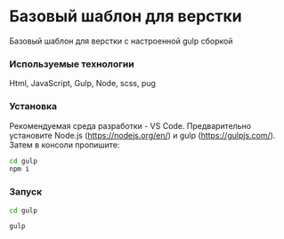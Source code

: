 # Базовый шаблон для верстки

Базовый шаблон для верстки с настроенной gulp сборкой

### Используемые технологии

Html, JavaScript, Gulp, Node, scss, pug

### Установка

Рекомендуемая среда разработки - VS Code.
Предварительно установите Node.js (https://nodejs.org/en/) и gulp (https://gulpjs.com/).
Затем в консоли пропишите:

```bash
cd gulp
npm i
```

### Запуск

```bash
cd gulp
```

```bash
gulp
```
